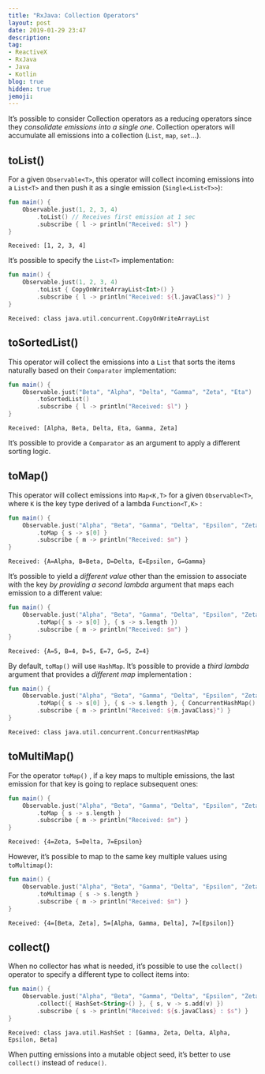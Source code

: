 ```yaml
---
title: "RxJava: Collection Operators"
layout: post
date: 2019-01-29 23:47
description:
tag:
- ReactiveX
- RxJava
- Java
- Kotlin
blog: true
hidden: true
jemoji:
---
```


It’s possible to consider Collection operators as a reducing operators since they _consolidate emissions into a single one_. Collection operators will accumulate all emissions into a collection (`List`, `map`, `set`…).

## toList()
For a given `Observable<T>`, this operator will collect incoming emissions into a `List<T>` and then push it as a single emission (`Single<List<T>>`):
```kotlin
fun main() {
    Observable.just(1, 2, 3, 4)
        .toList() // Receives first emission at 1 sec
        .subscribe { l -> println("Received: $l") }
} 
```
```
Received: [1, 2, 3, 4]
```
It’s possible to specify the `List<T>` implementation:
```kotlin
fun main() {
    Observable.just(1, 2, 3, 4)
        .toList { CopyOnWriteArrayList<Int>() }
        .subscribe { l -> println("Received: ${l.javaClass}") }
}
```
```
Received: class java.util.concurrent.CopyOnWriteArrayList
```

## toSortedList()
This operator will collect the emissions into a `List` that sorts the items naturally based on their `Comparator` implementation:
```kotlin
fun main() {
    Observable.just("Beta", "Alpha", "Delta", "Gamma", "Zeta", "Eta")
        .toSortedList()
        .subscribe { l -> println("Received: $l") }
}
```
```
Received: [Alpha, Beta, Delta, Eta, Gamma, Zeta]
```
It’s possible to provide a `Comparator` as an argument to apply a different sorting logic. 

## toMap()
This operator will collect emissions into `Map<K,T>` for a given `Observable<T>`, where `K` is the key type derived of a lambda `Function<T,K>` :
```kotlin
fun main() {
    Observable.just("Alpha", "Beta", "Gamma", "Delta", "Epsilon", "Zeta")
        .toMap { s -> s[0] }
        .subscribe { m -> println("Received: $m") }
}
```
```
Received: {A=Alpha, B=Beta, D=Delta, E=Epsilon, G=Gamma}
```

It’s possible to yield a _different value_ other than the emission to associate with the key _by providing a second lambda_ argument that maps each emission to a different value:
```kotlin
fun main() {
    Observable.just("Alpha", "Beta", "Gamma", "Delta", "Epsilon", "Zeta")
        .toMap({ s -> s[0] }, { s -> s.length })
        .subscribe { m -> println("Received: $m") }
}
```
```
Received: {A=5, B=4, D=5, E=7, G=5, Z=4}
```

By default, `toMap()` will use `HashMap`. It’s possible to provide a _third lambda_ argument that provides a _different map_ implementation : 
```kotlin
fun main() {
    Observable.just("Alpha", "Beta", "Gamma", "Delta", "Epsilon", "Zeta")
        .toMap({ s -> s[0] }, { s -> s.length }, { ConcurrentHashMap() })
        .subscribe { m -> println("Received: ${m.javaClass}") }
}
```
```
Received: class java.util.concurrent.ConcurrentHashMap
```

## toMultiMap()
For the  operator `toMap()` , if a key maps to multiple emissions, the last emission for that key is going to replace subsequent ones:
```kotlin
fun main() {
    Observable.just("Alpha", "Beta", "Gamma", "Delta", "Epsilon", "Zeta")
        .toMap { s -> s.length }
        .subscribe { m -> println("Received: $m") }
}
```
```
Received: {4=Zeta, 5=Delta, 7=Epsilon}
```

However, it’s possible to map to the same key multiple values using `toMultimap()`:
```kotlin
fun main() {
    Observable.just("Alpha", "Beta", "Gamma", "Delta", "Epsilon", "Zeta")
        .toMultimap { s -> s.length }
        .subscribe { m -> println("Received: $m") }
}
```
```
Received: {4=[Beta, Zeta], 5=[Alpha, Gamma, Delta], 7=[Epsilon]}
```

## collect()
When no collector has what is needed, it’s possible to use the `collect()` operator to specify a different type to collect items into:
```kotlin
fun main() {
    Observable.just("Alpha", "Beta", "Gamma", "Delta", "Epsilon", "Zeta")
        .collect({ HashSet<String>() }, { s, v -> s.add(v) })
        .subscribe { s -> println("Received: ${s.javaClass} : $s") }
}
```
```
Received: class java.util.HashSet : [Gamma, Zeta, Delta, Alpha, Epsilon, Beta]
```
When putting emissions into a mutable object seed, it’s better to use `collect()` instead of `reduce()`. 
